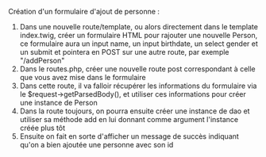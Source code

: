 Création d'un formulaire d'ajout de personne :
1) Dans une nouvelle route/template, ou alors directement dans le template index.twig, créer un formulaire HTML pour rajouter une nouvelle Person, ce formulaire aura un input name, un input birthdate, un select gender et un submit et pointera en POST sur une autre route, par exemple "/addPerson"
2) Dans le routes.php, créer une nouvelle route post correspondant à celle que vous avez mise dans le formulaire
3) Dans cette route, il va falloir récupérer les informations du formulaire via le $request->getParsedBody(), et utiliser ces informations pour créer une instance de Person
4) Dans la route toujours, on pourra ensuite créer une instance de dao et utiliser sa méthode add en lui donnant comme argument l'instance créée plus tôt
5) Ensuite on fait en sorte d'afficher un message de succès indiquant qu'on a bien ajoutée une personne avec son id